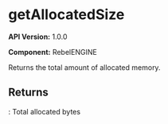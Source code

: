 # getAllocatedSize

**API Version:** 1.0.0

**Component:** RebelENGINE

Returns the total amount of allocated memory.

## Returns

: Total allocated bytes

